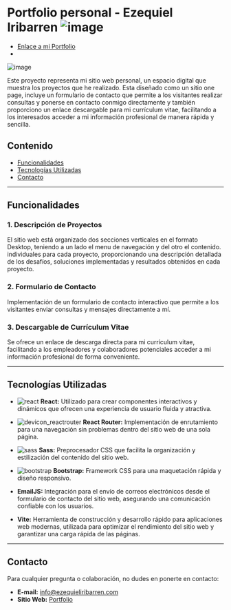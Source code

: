 # Portfolio personal - Ezequiel Iribarren    ![image](https://github.com/ezequieliribarren/portfolio-iribarren/assets/105462718/3a9846c8-0470-4566-a53b-af9c9deb9433)

- [Enlace a mi Portfolio](https://ezequieliribarren.com/)
- 
![image](https://github.com/ezequieliribarren/portfolio-iribarren/assets/105462718/af5b52fc-09cd-4192-bb9d-238272e5dd83)

Este proyecto representa mi sitio web personal, un espacio digital que muestra los proyectos que he realizado. Esta diseñado como un sitio one page, incluye un formulario de contacto que permite a los visitantes realizar consultas y ponerse en contacto conmigo directamente y también proporciono un enlace descargable para mi currículum vitae, facilitando a los interesados acceder a mi información profesional de manera rápida y sencilla.

## Contenido

- [Funcionalidades](#funcionalidades)
- [Tecnologías Utilizadas](#tecnologías-utilizadas)
- [Contacto](#contacto)

---


## Funcionalidades

### 1. Descripción de Proyectos
El sitio web está organizado dos secciones verticales en el formato Desktop, teniendo a un lado  el menu de navegación y del otro el contenido. individuales para cada proyecto, proporcionando una descripción detallada de los desafíos, soluciones implementadas y resultados obtenidos en cada proyecto.

### 2. Formulario de Contacto
Implementación de un formulario de contacto interactivo que permite a los visitantes enviar consultas y mensajes directamente a mí.

### 3. Descargable de Currículum Vitae
Se ofrece un enlace de descarga directa para mi currículum vitae, facilitando a los empleadores y colaboradores potenciales acceder a mi información profesional de forma conveniente.

---

## Tecnologías Utilizadas

- ![react](https://github.com/ezequieliribarren/Dr.Rimmaudo/assets/105462718/fd64b8f1-e248-41c1-a279-f4a4b442259d) **React:** Utilizado para crear componentes interactivos y dinámicos que ofrecen una experiencia de usuario fluida y atractiva.

- ![devicon_reactrouter](https://github.com/ezequieliribarren/Dr.Rimmaudo/assets/105462718/707dd0b5-e274-4869-9cb4-76376784dcf8) **React Router:** Implementación de enrutamiento para una navegación sin problemas dentro del sitio web de una sola página.

- ![sass](https://github.com/ezequieliribarren/Dr.Rimmaudo/assets/105462718/6c5ff55e-00c2-45fa-be9c-21d750e047a3) **Sass:** Preprocesador CSS que facilita la organización y estilización del contenido del sitio web.
- ![bootstrap](https://github.com/ezequieliribarren/Dr.Rimmaudo/assets/105462718/7f991683-b7e4-41e1-bce9-696290a5d411) **Bootstrap:** Framework CSS para una maquetación rápida y diseño responsivo.
  
- **EmailJS:** Integración para el envío de correos electrónicos desde el formulario de contacto del sitio web, asegurando una comunicación confiable con los usuarios.
- **Vite:** Herramienta de construcción y desarrollo rápido para aplicaciones web modernas, utilizada para optimizar el rendimiento del sitio web y garantizar una carga rápida de las páginas.

---

## Contacto

Para cualquier pregunta o colaboración, no dudes en ponerte en contacto:

- **E-mail:** [info@ezequieliribarren.com](mailto:info@ezequieliribarren.com)
- **Sitio Web:** [Portfolio](https://ezequieliribarren.com/)
